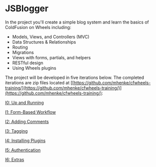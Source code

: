 # JSBlogger

In the project you'll create a simple blog system and learn the basics of ColdFusion on Wheels including:

* Models, Views, and Controllers (MVC)  
* Data Structures & Relationships  
* Routing  
* Migrations  
* Views with forms, partials, and helpers  
* RESTful design  
* Using Wheels plugins

The project will be developed in five iterations below. The completed iterations are zip files located at [[https://github.com/mhenke/cfwheels-training/](https://github.com/mhenke/cfwheels-training/)](https://github.com/mhenke/cfwheels-training/):

[I0: Up and Running](https://github.com/mhenke/cfwheels-training/blob/master/00-upandrunning.markdown)

[I1: Form-Based Workflow](https://github.com/mhenke/cfwheels-training/blob/master/01-forms.markdown)

[I2: Adding Comments](https://github.com/mhenke/cfwheels-training/blob/master/02-comments.markdown)

[I3: Tagging](https://github.com/mhenke/cfwheels-training/blob/master/03-tags.markdown)

[I4: Installing Plugins](https://github.com/mhenke/cfwheels-training/blob/master/04-plugins.markdown)

[I5: Authentication](https://github.com/mhenke/cfwheels-training/blob/master/05-authentication.markdown)

[I6: Extras](https://github.com/mhenke/cfwheels-training/blob/master/06-extras.markdown)